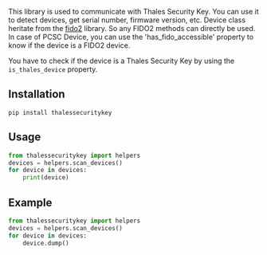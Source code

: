 This library is used to communicate with Thales Security Key.
You can use it to detect devices, get serial number, firmware version, etc.
Device class heritate from the [fido2](https://github.com/Yubico/python-fido2) library. So any FIDO2 methods can directly be used.
In case of PCSC Device, you can use the 'has_fido_accessible' property to know if the device is a FIDO2 device.

You have to check if the device is a Thales Security Key by using the `is_thales_device` property.

## Installation

```
pip install thalessecuritykey
```

## Usage

```python
from thalessecuritykey import helpers
devices = helpers.scan_devices()
for device in devices:
    print(device)
```

## Example

```python
from thalessecuritykey import helpers
devices = helpers.scan_devices()
for device in devices:
    device.dump()
```
